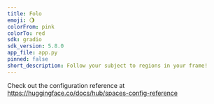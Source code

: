 ```yaml
---
title: Folo
emoji: 🌖
colorFrom: pink
colorTo: red
sdk: gradio
sdk_version: 5.8.0
app_file: app.py
pinned: false
short_description: Follow your subject to regions in your frame!
---
```


Check out the configuration reference at https://huggingface.co/docs/hub/spaces-config-reference